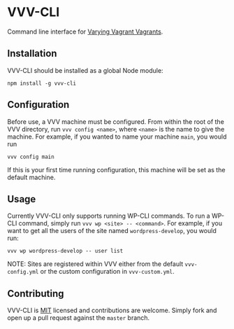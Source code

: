 # VVV-CLI

Command line interface for [Varying Vagrant Vagrants](https://github.com/Varying-Vagrant-Vagrants/VVV).

## Installation

VVV-CLI should be installed as a global Node module:

```
npm install -g vvv-cli
```

## Configuration

Before use, a VVV machine must be configured. From within the root of the VVV directory, run `vvv config <name>`, where `<name>` is the name to give the machine. For example, if you wanted to name your machine `main`, you would run

```
vvv config main
```

If this is your first time running configuration, this machine will be set as the default machine.

## Usage

Currently VVV-CLI only supports running WP-CLI commands. To run a WP-CLI command, simply run `vvv wp <site> -- <command>`. For example, if you want to get all the users of the site named `wordpress-develop`, you would run:

```
vvv wp wordpress-develop -- user list
```

NOTE: Sites are registered within VVV either from the default `vvv-config.yml` or the custom configuration in `vvv-custom.yml`.

## Contributing

VVV-CLI is [MIT](LICENSE) licensed and contributions are welcome. Simply fork and open up a pull request against the `master` branch.
